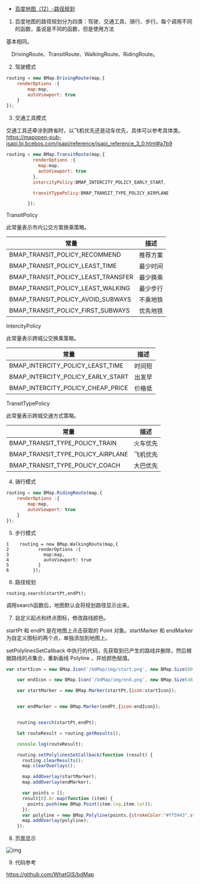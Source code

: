 - [百度地图（12）-路径规划](https://www.cnblogs.com/googlegis/p/14685130.html)

1. 百度地图的路径规划分为四类：驾驶、交通工具、骑行、步行。每个调用不同的函数，虽说是不同的函数，但是使用方法

  基本相同。

　DrivingRoute、TransitRoute、WalkingRoute、RidingRoute。

2. 驾驶模式

```js
routing = new BMap.DrivingRoute(map,{
    renderOptions :{
        map:map,
        autoViewport: true
    }
});
```

3. 交通工具模式

交通工具还牵涉到跨省时，以飞机优先还是动车优先，具体可以参考具体类。https://mapopen-pub-jsapi.bj.bcebos.com/jsapi/reference/jsapi_reference_3_0.html#a7b9

```js
routing = new BMap.TransitRoute(map,{
          renderOptions :{
            map:map,
            autoViewport: true
          },
          intercityPolicy:BMAP_INTERCITY_POLICY_EARLY_START,

          transitTypePolicy:BMAP_TRANSIT_TYPE_POLICY_AIRPLANE

        });
```

TransitPolicy

此常量表示市内公交方案换乘策略。

| 常量                               | 描述     |
| ---------------------------------- | -------- |
| BMAP_TRANSIT_POLICY_RECOMMEND      | 推荐方案 |
| BMAP_TRANSIT_POLICY_LEAST_TIME     | 最少时间 |
| BMAP_TRANSIT_POLICY_LEAST_TRANSFER | 最少换乘 |
| BMAP_TRANSIT_POLICY_LEAST_WALKING  | 最少步行 |
| BMAP_TRANSIT_POLICY_AVOID_SUBWAYS  | 不乘地铁 |
| BMAP_TRANSIT_POLICY_FIRST_SUBWAYS  | 优先地铁 |

IntercityPolicy

此常量表示跨城公交换乘策略。

| 常量                              | 描述   |
| --------------------------------- | ------ |
| BMAP_INTERCITY_POLICY_LEAST_TIME  | 时间短 |
| BMAP_INTERCITY_POLICY_EARLY_START | 出发早 |
| BMAP_INTERCITY_POLICY_CHEAP_PRICE | 价格低 |

TransitTypePolicy

此常量表示跨城交通方式策略。

| 常量                              | 描述     |
| --------------------------------- | -------- |
| BMAP_TRANSIT_TYPE_POLICY_TRAIN    | 火车优先 |
| BMAP_TRANSIT_TYPE_POLICY_AIRPLANE | 飞机优先 |
| BMAP_TRANSIT_TYPE_POLICY_COACH    | 大巴优先 |

4. 骑行模式

```js
routing = new BMap.RidingRoute(map,{
    renderOptions :{
        map:map,
        autoViewport: true
    }
});
```

5. 步行模式

```
1    routing = new BMap.WalkingRoute(map,{
2           renderOptions :{
3             map:map,
4             autoViewport: true
5           }
6         });
```

6. 路径规划

```
routing.search(startPt,endPt);
```

调用search函数后，地图默认会将规划路径显示出来。

7. 自定义起点和终点图标，修改路线颜色。

startPt 和 endPt 是在地图上点击获取的 Point 对象。startMarker 和 endMarker 为自定义图标的两个点，单独添加到地图上。

setPolylinesSetCallback 中执行的代码，先获取到已产生的路线并删除，然后根据路线的点集合，重新画线 Polyline ，并给颜色赋值。

```js
var startIcon = new BMap.Icon('/bdMap/img/start.png', new BMap.Size(60,60));

    var endIcon = new BMap.Icon('/bdMap/img/end.png', new BMap.Size(48,48));

    var startMarker = new BMap.Marker(startPt,{icon:startIcon});


    var endMarker = new BMap.Marker(endPt,{icon:endIcon});


    routing.search(startPt,endPt);

    let routeResult = routing.getResults();

    console.log(routeResult);

    routing.setPolylinesSetCallback(function (result) {
      routing.clearResults();
      map.clearOverlays();

      map.addOverlay(startMarker);
      map.addOverlay(endMarker);

      var points = [];
      result[0].Ar.map(function (item) {
        points.push(new BMap.Point(item.lng,item.lat));
      });
      var polyline = new BMap.Polyline(points,{strokeColor:"#ff5943",strokeWeight:5,strokeOpacity:0.5});
      map.addOverlay(polyline);
    });
```

8. 页面显示

![img](https://img2020.cnblogs.com/blog/59231/202104/59231-20210421143602372-209838479.png)

9. 代码参考

https://github.com/WhatGIS/bdMap

